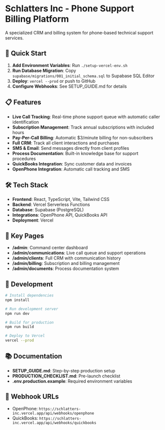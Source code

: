 # Schlatters Inc - Phone Support Billing Platform

A specialized CRM and billing system for phone-based technical support services.

## 🚀 Quick Start

1. **Add Environment Variables**: Run `./setup-vercel-env.sh`
2. **Run Database Migration**: Copy `supabase/migrations/001_initial_schema.sql` to Supabase SQL Editor
3. **Deploy**: `vercel --prod` or push to GitHub
4. **Configure Webhooks**: See SETUP_GUIDE.md for details

## 📋 Features

- **Live Call Tracking**: Real-time phone support queue with automatic caller identification
- **Subscription Management**: Track annual subscriptions with included hours
- **Pay-Per-Call Billing**: Automatic $3/minute billing for non-subscribers
- **Full CRM**: Track all client interactions and purchases
- **SMS & Email**: Send messages directly from client profiles
- **Process Documentation**: Built-in knowledge base for support procedures
- **QuickBooks Integration**: Sync customer data and invoices
- **OpenPhone Integration**: Automatic call tracking and SMS

## 🛠 Tech Stack

- **Frontend**: React, TypeScript, Vite, Tailwind CSS
- **Backend**: Vercel Serverless Functions
- **Database**: Supabase (PostgreSQL)
- **Integrations**: OpenPhone API, QuickBooks API
- **Deployment**: Vercel

## 📱 Key Pages

- **/admin**: Command center dashboard
- **/admin/communications**: Live call queue and support operations
- **/admin/clients**: Full CRM with communication history
- **/admin/billing**: Subscription and billing management
- **/admin/documents**: Process documentation system

## 🔧 Development

```bash
# Install dependencies
npm install

# Run development server
npm run dev

# Build for production
npm run build

# Deploy to Vercel
vercel --prod
```

## 📚 Documentation

- **SETUP_GUIDE.md**: Step-by-step production setup
- **PRODUCTION_CHECKLIST.md**: Pre-launch checklist
- **.env.production.example**: Required environment variables

## 🔗 Webhook URLs

- OpenPhone: `https://schlatters-inc.vercel.app/api/webhooks/openphone`
- QuickBooks: `https://schlatters-inc.vercel.app/api/webhooks/quickbooks`